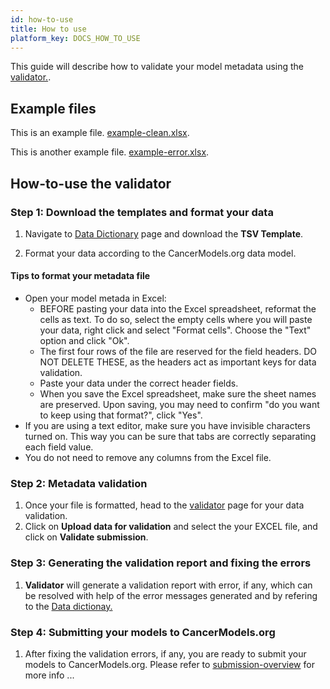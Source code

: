```yaml
---
id: how-to-use
title: How to use
platform_key: DOCS_HOW_TO_USE
---
```

This guide will describe how to validate your model metadata using the [validator.](/validator).


## Example files

This is an example file. [example-clean.xlsx](/assets/validation_example-clean.xlsx).

This is another example file. [example-error.xlsx](/assets/validation_example-error.xlsx).


## How-to-use the validator

### Step 1: Download the templates and format your data

1. Navigate to [Data Dictionary](/dictionary) page and download the **TSV Template**.

2. Format your data according to the CancerModels.org data model. 


#### Tips to format your metadata file

- Open your model metada in Excel:
  - BEFORE pasting your data into the Excel spreadsheet, reformat the cells as text. To do so, select the empty cells where you will paste your data, right click and select "Format cells". Choose the "Text" option and click "Ok".
  - The first four rows of the file are reserved for the field headers. DO NOT DELETE THESE, as the headers act as important keys for data validation.
  - Paste your data under the correct header fields.
  - When you save the Excel spreadsheet, make sure the sheet names are preserved. Upon saving, you may need to confirm "do you want to keep using that format?", click "Yes".
- If you are using a text editor, make sure you have invisible characters turned on. This way you can be sure that tabs are correctly separating each field value.
- You do not need to remove any columns from the Excel file. 

### Step 2: Metadata validation

1. Once your file is formatted, head to the [validator](/validator) page for your data validation.
2. Click on **Upload data for validation** and select the your EXCEL file, and click on **Validate submission**.

### Step 3: Generating the validation report and fixing the errors

1. **Validator** will generate a validation report with error, if any, which can be resolved with help of the error messages generated and by refering to the [Data dictionay.](/dictionary)

### Step 4: Submitting your models to CancerModels.org

1. After fixing the validation errors, if any, you are ready to submit your models to CancerModels.org. Please refer to [submission-overview](/docs/submission/submission-overview) for more info ...


